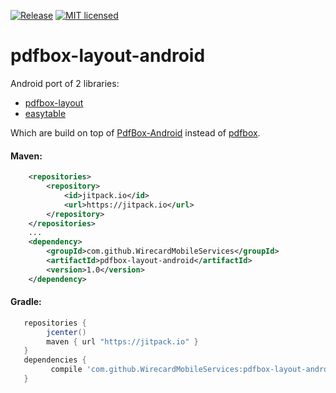 [![Release](https://jitpack.io/v/ralfstuckert/pdfbox-layout.svg)](https://jitpack.io/#ralfstuckert/pdfbox-layout)
[![MIT licensed](https://img.shields.io/badge/license-MIT-blue.svg)](./LICENSE)

# pdfbox-layout-android
Android port of 2 libraries:

* [pdfbox-layout](https://github.com/ralfstuckert/pdfbox-layout)
* [easytable](https://github.com/vandeseer/easytable)

Which are build on top of [PdfBox-Android](https://github.com/TomRoush/PdfBox-Android) instead of [pdfbox](https://github.com/apache/pdfbox). 
#### Maven:

```xml
    <repositories>
        <repository>
            <id>jitpack.io</id>
            <url>https://jitpack.io</url>
        </repository>
    </repositories>
    ...
    <dependency>
        <groupId>com.github.WirecardMobileServices</groupId>
        <artifactId>pdfbox-layout-android</artifactId>
        <version>1.0</version>
    </dependency>
```

#### Gradle:

```groovy
   repositories { 
        jcenter()
        maven { url "https://jitpack.io" }
   }
   dependencies {
         compile 'com.github.WirecardMobileServices:pdfbox-layout-android:1.0'
   }
```
